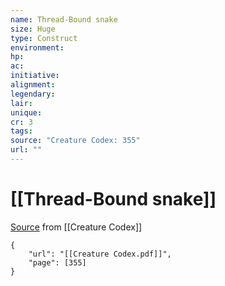 ```yaml
---
name: Thread-Bound snake
size: Huge
type: Construct
environment: 
hp: 
ac: 
initiative: 
alignment: 
legendary: 
lair: 
unique: 
cr: 3
tags: 
source: "Creature Codex: 355"
url: ""
---
```

# [[Thread-Bound snake]]

[Source](zotero://open-pdf/library/items/NTNKJRHG?page=355) from [[Creature Codex]]

```pdf
{
	"url": "[[Creature Codex.pdf]]",
	"page": [355]
}
```

